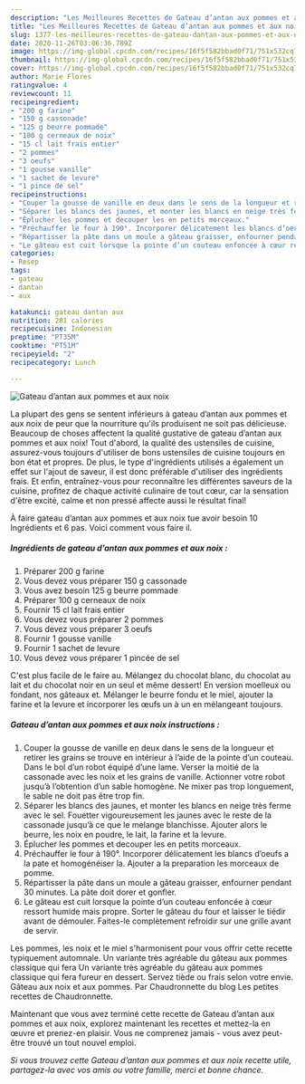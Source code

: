 ```yaml
---
description: "Les Meilleures Recettes de Gateau d’antan aux pommes et aux noix"
title: "Les Meilleures Recettes de Gateau d’antan aux pommes et aux noix"
slug: 1377-les-meilleures-recettes-de-gateau-dantan-aux-pommes-et-aux-noix
date: 2020-11-26T03:06:36.789Z
image: https://img-global.cpcdn.com/recipes/16f5f582bbad0f71/751x532cq70/gateau-dantan-aux-pommes-et-aux-noix-photo-principale-de-la-recette.jpg
thumbnail: https://img-global.cpcdn.com/recipes/16f5f582bbad0f71/751x532cq70/gateau-dantan-aux-pommes-et-aux-noix-photo-principale-de-la-recette.jpg
cover: https://img-global.cpcdn.com/recipes/16f5f582bbad0f71/751x532cq70/gateau-dantan-aux-pommes-et-aux-noix-photo-principale-de-la-recette.jpg
author: Marie Flores
ratingvalue: 4
reviewcount: 11
recipeingredient:
- "200 g farine"
- "150 g cassonade"
- "125 g beurre pommade"
- "100 g cerneaux de noix"
- "15 cl lait frais entier"
- "2 pommes"
- "3 oeufs"
- "1 gousse vanille"
- "1 sachet de levure"
- "1 pince de sel"
recipeinstructions:
- "Couper la gousse de vanille en deux dans le sens de la longueur et retirer les grains se trouve en intérieur à l’aide de la pointe d’un couteau. Dans le bol d’un robot équipé d’une lame. Verser la moitié de la cassonade avec les noix et les grains de vanille. Actionner votre robot jusqu’à l’obtention d’un sable homogène. Ne mixer pas trop longuement, le sable ne doit pas être trop fin."
- "Séparer les blancs des jaunes, et monter les blancs en neige très ferme avec le sel. Fouetter vigoureusement les jaunes avec le reste de la cassonade jusqu’à ce que le melange blanchisse. Ajouter alors le beurre, les noix en poudre, le lait, la farine et la levure."
- "Éplucher les pommes et decouper les en petits morceaux."
- "Préchauffer le four à 190°. Incorporer délicatement les blancs d’oeufs a la pate et homogénéiser la. Ajouter a la preparation les morceaux de pomme."
- "Répartisser la pâte dans un moule a gâteau graisser, enfourner pendant 30 minutes. La pâte doit dorer et gonfler."
- "Le gâteau est cuit lorsque la pointe d’un couteau enfoncée à cœur ressort humide mais propre. Sorter le gâteau du four et laisser le tiédir avant de démouler. Faites-le complètement refroidir sur une grille avant de servir."
categories:
- Resep
tags:
- gateau
- dantan
- aux

katakunci: gateau dantan aux 
nutrition: 281 calories
recipecuisine: Indonesian
preptime: "PT35M"
cooktime: "PT51M"
recipeyield: "2"
recipecategory: Lunch

---
```



![Gateau d’antan aux pommes et aux noix](https://img-global.cpcdn.com/recipes/16f5f582bbad0f71/751x532cq70/gateau-dantan-aux-pommes-et-aux-noix-photo-principale-de-la-recette.jpg)

La plupart des gens se sentent inférieurs à gateau d’antan aux pommes et aux noix de peur que la nourriture qu'ils produisent ne soit pas délicieuse. Beaucoup de choses affectent la qualité gustative de gateau d’antan aux pommes et aux noix! Tout d'abord, la qualité des ustensiles de cuisine, assurez-vous toujours d'utiliser de bons ustensiles de cuisine toujours en bon état et propres. De plus, le type d'ingrédients utilisés a également un effet sur l'ajout de saveur, il est donc préférable d'utiliser des ingrédients frais. Et enfin, entraînez-vous pour reconnaître les différentes saveurs de la cuisine, profitez de chaque activité culinaire de tout cœur, car la sensation d'être excité, calme et non pressé affecte aussi le résultat final!

<!--inarticleads1-->

À faire gateau d’antan aux pommes et aux noix tue avoir besoin 10 Ingrédients et 6 pas. Voici comment vous faire il.

##### Ingrédients de gateau d’antan aux pommes et aux noix :

1. Préparer 200 g farine
1. Vous devez vous préparer 150 g cassonade
1. Vous avez besoin 125 g beurre pommade
1. Préparer 100 g cerneaux de noix
1. Fournir 15 cl lait frais entier
1. Vous devez vous préparer 2 pommes
1. Vous devez vous préparer 3 oeufs
1. Fournir 1 gousse vanille
1. Fournir 1 sachet de levure
1. Vous devez vous préparer 1 pincée de sel


C&#39;est plus facile de le faire au. Mélangez du chocolat blanc, du chocolat au lait et du chocolat noir en un seul et même dessert! En version moelleux ou fondant, nos gâteaux et. Mélanger le beurre fondu et le miel, ajouter la farine et la levure et incorporer les œufs un à un en mélangeant toujours. 

<!--inarticleads2-->

##### Gateau d’antan aux pommes et aux noix instructions :

1. Couper la gousse de vanille en deux dans le sens de la longueur et retirer les grains se trouve en intérieur à l’aide de la pointe d’un couteau. Dans le bol d’un robot équipé d’une lame. Verser la moitié de la cassonade avec les noix et les grains de vanille. Actionner votre robot jusqu’à l’obtention d’un sable homogène. Ne mixer pas trop longuement, le sable ne doit pas être trop fin.
1. Séparer les blancs des jaunes, et monter les blancs en neige très ferme avec le sel. Fouetter vigoureusement les jaunes avec le reste de la cassonade jusqu’à ce que le melange blanchisse. Ajouter alors le beurre, les noix en poudre, le lait, la farine et la levure.
1. Éplucher les pommes et decouper les en petits morceaux.
1. Préchauffer le four à 190°. Incorporer délicatement les blancs d’oeufs a la pate et homogénéiser la. Ajouter a la preparation les morceaux de pomme.
1. Répartisser la pâte dans un moule a gâteau graisser, enfourner pendant 30 minutes. La pâte doit dorer et gonfler.
1. Le gâteau est cuit lorsque la pointe d’un couteau enfoncée à cœur ressort humide mais propre. Sorter le gâteau du four et laisser le tiédir avant de démouler. Faites-le complètement refroidir sur une grille avant de servir.


Les pommes, les noix et le miel s&#39;harmonisent pour vous offrir cette recette typiquement automnale. Un variante très agréable du gâteau aux pommes classique qui fera Un variante très agréable du gâteau aux pommes classique qui fera fureur en dessert. Servez tiède ou frais selon votre envie. Gâteau aux noix et aux pommes. Par Chaudronnette du blog Les petites recettes de Chaudronnette. 

<!--inarticleads1-->

<p>
Maintenant que vous avez terminé cette recette de Gateau d’antan aux pommes et aux noix, explorez maintenant les recettes et mettez-la en œuvre et prenez-en plaisir. Vous ne comprenez jamais - vous avez peut-être trouvé un tout nouvel emploi.
</p>

<p>
<i>Si vous trouvez cette Gateau d’antan aux pommes et aux noix recette utile, partagez-la avec vos amis ou votre famille, merci et bonne chance.</i>
</p>
